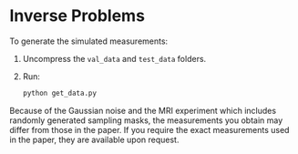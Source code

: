 # Inverse Problems

To generate the simulated measurements:

1. Uncompress the `val_data` and `test_data` folders.
2. Run:

   ```bash
   python get_data.py
   ```

Because of the Gaussian noise and the MRI experiment which includes randomly generated sampling masks, the measurements you obtain may differ from those in the paper. If you require the exact measurements used in the paper, they are available upon request.